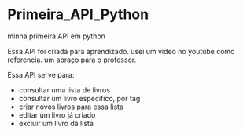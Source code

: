 # Primeira_API_Python
minha primeira API em python


Essa API foi criada para aprendizado. usei um video no youtube como referencia. um abraço para o professor.

Essa API serve para:
- consultar uma lista de livros
- consultar um livro especifico, por tag
- criar novos livros para essa lista
- editar um livro já criado
- excluir um livro da lista
